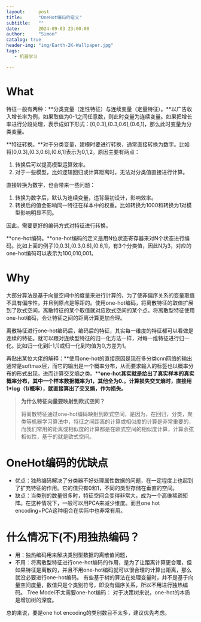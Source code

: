 ```yaml
---
layout:     post
title:      "OneHot编码的意义"
subtitle:   ""
date:       2024-09-03 23:00:00
author:     "Simon"
catalog: true
header-img: "img/Earth-2K-Wallpaper.jpg"
tags:
   - 机器学习

---
```


# What

特征一般有两种：**分类变量（定性特征）与连续变量（定量特征）。**以广告收入增长率为例，如果取值为0-1之间任意数，则此时变量为连续变量。如果把增长率进行分段处理，表示成如下形式：[0,0.3],(0.3,0.6],(0.6,1]，那么此时变量为分类变量。

**特征转换。**对于分类变量，建模时要进行转换，通常直接转换为数字。比如将[0,0.3],(0.3,0.6],(0.6,1]表示为0,1,2。原因主要有两点：

1. 转换后可以提高模型运算效率。
2. 对于一些模型，比如逻辑回归或计算距离时，无法对分类值直接进行计算。

 直接转换为数字，也会带来一些问题：

1. 转换为数字后，默认为连续变量，违背最初设计，影响效率。
2. 转换后的值会影响同一特征在样本中的权重。比如转换为1000和转换为1对模型影响明显不同。

因此，需要更好的编码方式对特征进行转换。

**one-hot编码。**one-hot编码的定义是用N位状态寄存器来对N个状态进行编码。比如上面的例子[0,0.3],(0.3,0.6],(0.6,1]，有3个分类值，因此N为3，对应的one-hot编码可以表示为100,010,001。

# Why

大部分算法是基于向量空间中的度量来进行计算的，为了使非偏序关系的变量取值不具有偏序性，并且到原点是等距的。使用one-hot编码，将离散特征的取值扩展到了欧式空间，离散特征的某个取值就对应欧式空间的某个点。将离散型特征使用one-hot编码，会让特征之间的距离计算更加合理。

离散特征进行one-hot编码后，编码后的特征，其实每一维度的特征都可以看做是连续的特征。就可以跟对连续型特征的归一化方法一样，对每一维特征进行归一化。比如归一化到[-1,1]或归一化到均值为0,方差为1。

再贴出某位大佬的解释：**使用one-hot的直接原因是现在多分类cnn网络的输出通常是softmax层，而它的输出是一个概率分布，从而要求输入的标签也以概率分布的形式出现，进而计算交叉熵之类。****one-hot其实就是给出了真实样本的真实概率分布，其中一个样本数据概率为1，其他全为0.。计算损失交叉熵时，直接用1\*log（1/概率），就直接算出了交叉熵，作为损失。**

>  **为什么特征向量要映射到欧式空间？**
>
> 将离散特征通过one-hot编码映射到欧式空间，是因为，在回归，分类，聚类等机器学习算法中，特征之间距离的计算或相似度的计算是非常重要的，而我们常用的距离或相似度的计算都是在欧式空间的相似度计算，计算余弦相似性，基于的就是欧式空间。

# OneHot编码的优缺点

- 优点：独热编码解决了分类器不好处理属性数据的问题，在一定程度上也起到了扩充特征的作用。它的值只有0和1，不同的类型存储在垂直的空间。
- 缺点：当类别的数量很多时，特征空间会变得非常大，成为一个高维稀疏矩阵。在这种情况下，一般可以用PCA来减少维度。而且one hot encoding+PCA这种组合在实际中也非常有用。

# **什么情况下(不)用独热编码？**

- 用：独热编码用来解决类别型数据的离散值问题，
- 不用：将离散型特征进行one-hot编码的作用，是为了让距离计算更合理，但如果特征是离散的，并且不用one-hot编码就可以很合理的计算出距离，那么就没必要进行one-hot编码。 有些基于树的算法在处理变量时，并不是基于向量空间度量，数值只是个类别符号，即没有偏序关系，所以不用进行独热编码。 Tree Model不太需要one-hot编码： 对于决策树来说，one-hot的本质是增加树的深度。

总的来说，要是one hot encoding的类别数目不太多，建议优先考虑。 

